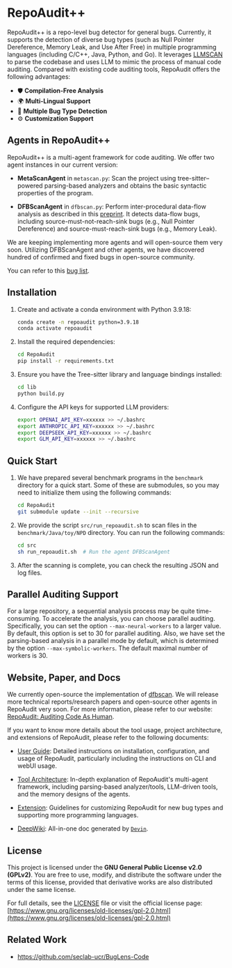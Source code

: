 # RepoAudit++

RepoAudit++ is a repo-level bug detector for general bugs. Currently, it supports the detection of diverse bug types (such as Null Pointer Dereference, Memory Leak, and Use After Free) in multiple programming languages (including C/C++, Java, Python, and Go). It leverages [LLMSCAN](https://github.com/PurCL/LLMSCAN) to parse the codebase and uses LLM to mimic the process of manual code auditing. Compared with existing code auditing tools, RepoAudit offers the following advantages:

- 🛡️ **Compilation-Free Analysis**
- 🌍 **Multi-Lingual Support**
- 🐞 **Multiple Bug Type Detection**
- ⚙️ **Customization Support**

## Agents in RepoAudit++

RepoAudit++ is a multi-agent framework for code auditing. We offer two agent instances in our current version:

- **MetaScanAgent** in `metascan.py`: Scan the project using tree-sitter–powered parsing-based analyzers and obtains the basic syntactic properties of the program.

- **DFBScanAgent** in `dfbscan.py`: Perform inter-procedural data-flow analysis as described in this [preprint](https://arxiv.org/abs/2501.18160). It detects data-flow bugs, including source-must-not-reach-sink bugs (e.g., Null Pointer Dereference) and source-must-reach-sink bugs (e.g., Memory Leak).

We are keeping implementing more agents and will open-source them very soon. Utilizing DFBScanAgent and other agents, we have discovered hundred of confirmed and fixed bugs in open-source community. 

You can refer to this [bug list](https://repoaudit-home.github.io/bugreports.html).

## Installation

1. Create and activate a conda environment with Python 3.9.18:

   ```sh
   conda create -n repoaudit python=3.9.18
   conda activate repoaudit
   ```

2. Install the required dependencies:

   ```sh
   cd RepoAudit
   pip install -r requirements.txt
   ```

3. Ensure you have the Tree-sitter library and language bindings installed:

   ```sh
   cd lib
   python build.py
   ```

4. Configure the API keys for supported LLM providers:

   ```sh
   export OPENAI_API_KEY=xxxxxx >> ~/.bashrc
   export ANTHROPIC_API_KEY=xxxxxx >> ~/.bashrc
   export DEEPSEEK_API_KEY=xxxxxx >> ~/.bashrc
   export GLM_API_KEY=xxxxxx >> ~/.bashrc
   ```


## Quick Start

1. We have prepared several benchmark programs in the `benchmark` directory for a quick start. Some of these are submodules, so you may need to initialize them using the following commands:

   ```sh
   cd RepoAudit
   git submodule update --init --recursive
   ```

2. We provide the script `src/run_repoaudit.sh` to scan files in the `benchmark/Java/toy/NPD` directory. You can run the following commands:

   ```sh
   cd src
   sh run_repoaudit.sh  # Run the agent DFBScanAgent
   ```

3. After the scanning is complete, you can check the resulting JSON and log files.


## Parallel Auditing Support

For a large repository, a sequential analysis process may be quite time-consuming. To accelerate the analysis, you can choose parallel auditing. Specifically, you can set the option `--max-neural-workers` to a larger value. By default, this option is set to 30 for parallel auditing.
Also, we have set the parsing-based analysis in a parallel mode by default, which is determined by the option `--max-symbolic-workers`. The default maximal number of workers is 30.

## Website, Paper, and Docs

We currently open-source the implementation of [dfbscan](https://github.com/PurCL/RepoAudit). We will release more technical reports/research papers and open-source other agents in RepoAudit very soon. For more information, please refer to our website: [RepoAudit: Auditing Code As Human](https://repoaudit-home.github.io/).

If you want to know more details about the tool usage, project architecture, and extensions of RepoAudit, please refer to the following documents:

- [User Guide](docs/guide.md): Detailed instructions on installation, configuration, and usage of RepoAudit, particularly including the instructions on CLI and webUI usage.

- [Tool Architecture](docs/architecture.md): In-depth explanation of RepoAudit's multi-agent framework, including parsing-based analyzer/tools, LLM-driven tools, and the memory designs of the agents.

- [Extension](docs/extension.md): Guidelines for customizing RepoAudit for new bug types and supporting more programming languages.

- [DeepWiki](https://deepwiki.com/PurCL/RepoAudit): All-in-one doc generated by [`Devin`](https://devin.ai/).

## License

This project is licensed under the **GNU General Public License v2.0 (GPLv2)**.  You are free to use, modify, and distribute the software under the terms of this license, provided that derivative works are also distributed under the same license.

For full details, see the [LICENSE](LICENSE) file or visit the official license page: [https://www.gnu.org/licenses/old-licenses/gpl-2.0.html](https://www.gnu.org/licenses/old-licenses/gpl-2.0.html)


## Related Work

- https://github.com/seclab-ucr/BugLens-Code
